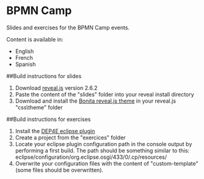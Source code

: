 BPMN Camp
====================

Slides and exercises for the BPMN Camp events.

Content is available in:
- English
- French
- Spanish

##Build instructions for slides
1. Download [reveal.js](https://github.com/hakimel/reveal.js/) version 2.6.2
2. Paste the content of the "slides" folder into your reveal install directory
3. Download and install the [Bonita reveal.js theme](https://github.com/amottier/bonitasoft-adoption) in your reveal.js "css\theme" folder

##Build instructions for exercises
1. Install the [DEP4E eclipse plugin](http://dep4e.sourceforge.net/)
2. Create a project from the "exercices" folder
3. Locate your eclipse plugin configuration path in the console output by performing a first build. The path should be something similar to this: eclipse/configuration/org.eclipse.osgi/433/0/.cp/resources/
4. Overwrite your configuration files with the content of "custom-template" (some files should be overwritten).

